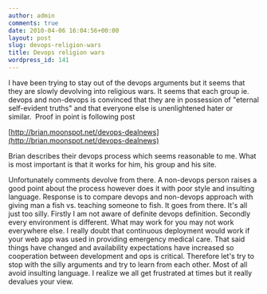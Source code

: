 ```yaml
---
author: admin
comments: true
date: 2010-04-06 16:04:56+00:00
layout: post
slug: devops-religion-wars
title: Devops religion wars
wordpress_id: 141
---
```


I have been trying to stay out of the devops arguments but it seems that they are slowly devolving into religious wars. It seems that each group ie. devops and non-devops is convinced that they are in possession of "eternal self-evident truths" and that everyone else is unenlightened hater or similar.  Proof in point is following post

[http://brian.moonspot.net/devops-dealnews](http://brian.moonspot.net/devops-dealnews)

Brian describes their devops process which seems reasonable to me. What is most important is that it works for him, his group and his site.

Unfortunately comments devolve from there. A non-devops person raises a good point about the process however does it with poor style and insulting language. Response is to compare devops and non-devops approach with giving man a fish vs. teaching someone to fish. It goes from there. It's all just too silly. Firstly I am not aware of definite devops definition. Secondly every environment is different. What may work for you may not work everywhere else. I really doubt that continuous deployment would work if your web app was used in providing emergency medical care. That said things have changed and availability expectations have increased so cooperation between development and ops is critical. Therefore let's try to stop with the silly arguments and try to learn from each other. Most of all avoid insulting language. I realize we all get frustrated at times but it really devalues your view.
